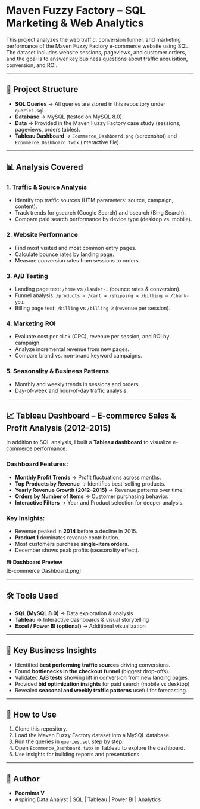 # Maven Fuzzy Factory – SQL Marketing & Web Analytics

This project analyzes the web traffic, conversion funnel, and marketing performance of the Maven Fuzzy Factory e-commerce website using SQL.  
The dataset includes website sessions, pageviews, and customer orders, and the goal is to answer key business questions about traffic acquisition, conversion, and ROI.

---

## 📂 Project Structure
- **SQL Queries** → All queries are stored in this repository under `queries.sql`.
- **Database** → MySQL (tested on MySQL 8.0).
- **Data** → Provided in the Maven Fuzzy Factory case study (sessions, pageviews, orders tables).
- **Tableau Dashboard** → `Ecommerce_Dashboard.png` (screenshot) and `Ecommerce_Dashboard.twbx` (interactive file).

---

## 📊 Analysis Covered

### 1. Traffic & Source Analysis
- Identify top traffic sources (UTM parameters: source, campaign, content).
- Track trends for gsearch (Google Search) and bsearch (Bing Search).
- Compare paid search performance by device type (desktop vs. mobile).

### 2. Website Performance
- Find most visited and most common entry pages.
- Calculate bounce rates by landing page.
- Measure conversion rates from sessions to orders.

### 3. A/B Testing
- Landing page test: `/home` vs `/lander-1` (bounce rates & conversion).
- Funnel analysis: `/products → /cart → /shipping → /billing → /thank-you`.
- Billing page test: `/billing` vs `/billing-2` (revenue per session).

### 4. Marketing ROI
- Evaluate cost per click (CPC), revenue per session, and ROI by campaign.
- Analyze incremental revenue from new pages.
- Compare brand vs. non-brand keyword campaigns.

### 5. Seasonality & Business Patterns
- Monthly and weekly trends in sessions and orders.
- Day-of-week and hour-of-day traffic analysis.

---

## 📈 Tableau Dashboard – E-commerce Sales & Profit Analysis (2012–2015)

In addition to SQL analysis, I built a **Tableau dashboard** to visualize e-commerce performance.  

### Dashboard Features:
- **Monthly Profit Trends** → Profit fluctuations across months.  
- **Top Products by Revenue** → Identifies best-selling products.  
- **Yearly Revenue Growth (2012–2015)** → Revenue patterns over time.  
- **Orders by Number of Items** → Customer purchasing behavior.  
- **Interactive Filters** → Year and Product selection for deeper analysis.  

### Key Insights:
- Revenue peaked in **2014** before a decline in 2015.  
- **Product 1** dominates revenue contribution.  
- Most customers purchase **single-item orders**.  
- December shows peak profits (seasonality effect).  

📷 **Dashboard Preview**  
[E-commerce Dashboard.png]

---

## 🛠️ Tools Used
- **SQL (MySQL 8.0)** → Data exploration & analysis  
- **Tableau** → Interactive dashboards & visual storytelling  
- **Excel / Power BI (optional)** → Additional visualization  

---

## 🚀 Key Business Insights
- Identified **best performing traffic sources** driving conversions.  
- Found **bottlenecks in the checkout funnel** (biggest drop-offs).  
- Validated **A/B tests** showing lift in conversion from new landing pages.  
- Provided **bid optimization insights** for paid search (mobile vs desktop).  
- Revealed **seasonal and weekly traffic patterns** useful for forecasting.  

---

## 📌 How to Use
1. Clone this repository.  
2. Load the Maven Fuzzy Factory dataset into a MySQL database.  
3. Run the queries in `queries.sql` step by step.  
4. Open `Ecommerce_Dashboard.twbx` in Tableau to explore the dashboard.  
5. Use insights for building reports and presentations.  

---

## 👤 Author
- **Poornima V**  
- Aspiring Data Analyst | SQL | Tableau | Power BI | Analytics  

